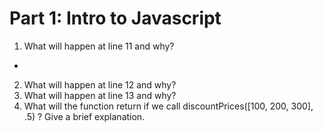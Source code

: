# Part 1: Intro to Javascript
1. What will happen at line 11 and why?
- 
2. What will happen at line 12 and why?
3. What will happen at line 13 and why?
4. What will the function return if we call discountPrices([100, 200, 300], .5) ? Give a brief explanation. 
